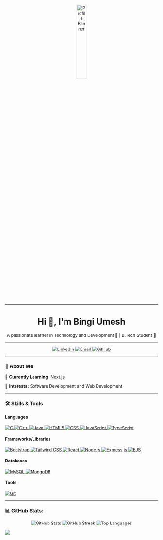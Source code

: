 <!-- Profile Header with a Cool Banner -->
<p align="center">
  <img
    src="https://cdn.dribbble.com/users/1162077/screenshots/3848914/programmer.gif"
    alt="Profile Banner"
    width="25%"
  />
</p>
<hr>
<h1 align="center">Hi 👋, I'm Bingi Umesh</h1>
<p align="center">
  A passionate learner in Technology and Development 🌟 | B.Tech Student 🚀
</p>
<hr>

<!-- Social Links -->
<p align="center">
  <a href="https://www.linkedin.com/in/umesh-bingi/" target="_blank">
    <img
      src="https://img.shields.io/badge/LinkedIn-0A66C2?style=for-the-badge&logo=linkedin&logoColor=white"
      alt="LinkedIn"
    />
  </a>
  <a href="mailto:bingiumesh.13@gmail.com" target="_blank">
    <img
      src="https://img.shields.io/badge/Email-D14836?style=for-the-badge&logo=gmail&logoColor=white"
      alt="Email"
    />
  </a>
  <a href="https://github.com/bingiumesh/" target="_blank">
    <img
      src="https://img.shields.io/badge/GitHub-171515?style=for-the-badge&logo=github&logoColor=white"
      alt="GitHub"
    />
  </a>
</p>
<hr>

### 👀 About Me 
🌱 **Currently Learning:** [Next.js](https://nextjs.org/)  

👀 **Interests:** Software Development and Web Development  

<hr>

### 🛠️ Skills & Tools 

#### **Languages**
<p align="left">
  <a href="https://en.wikipedia.org/wiki/C_(programming_language)" target="_blank">
    <img
      src="https://img.shields.io/badge/c-%2300599C.svg?style=for-the-badge&logo=c&logoColor=white"
      alt="C"
    />
  </a>
  <a href="https://en.wikipedia.org/wiki/C%2B%2B" target="_blank">
    <img
      src="https://img.shields.io/badge/c++-%2300599C.svg?style=for-the-badge&logo=c%2B%2B&logoColor=white"
      alt="C++"
    />
  </a>
  <a href="https://www.java.com/" target="_blank">
    <img
      src="https://img.shields.io/badge/java-%23ED8B00.svg?style=for-the-badge&logo=openjdk&logoColor=white"
      alt="Java"
    />
  </a>
  <a href="https://developer.mozilla.org/en-US/docs/Web/HTML" target="_blank">
    <img
      src="https://img.shields.io/badge/HTML5-E34F26?style=for-the-badge&logo=html5&logoColor=white"
      alt="HTML5"
    />
  </a>
  <a href="https://developer.mozilla.org/en-US/docs/Web/CSS" target="_blank">
    <img
      src="https://img.shields.io/badge/css3-%231572B6.svg?style=for-the-badge&logo=css3&logoColor=white"
      alt="CSS"
    />
  </a>
  <a href="https://developer.mozilla.org/en-US/docs/Web/JavaScript" target="_blank">
    <img
      src="https://img.shields.io/badge/JavaScript-F7DF1E?style=for-the-badge&logo=javascript&logoColor=black"
      alt="JavaScript"
    />
  </a>
  <a href="https://www.typescriptlang.org/" target="_blank">
    <img
      src="https://img.shields.io/badge/typescript-%23007ACC.svg?style=for-the-badge&logo=typescript&logoColor=white"
      alt="TypeScript"
    />
  </a>
</p>

#### **Frameworks/Libraries**
<p align="left">
  <a href="https://getbootstrap.com/" target="_blank">
    <img
      src="https://img.shields.io/badge/bootstrap-%238511FA.svg?style=for-the-badge&logo=bootstrap&logoColor=white"
      alt="Bootstrap"
    />
  </a>
  <a href="https://tailwindcss.com/" target="_blank">
    <img
      src="https://img.shields.io/badge/tailwindcss-%2338B2AC.svg?style=for-the-badge&logo=tailwind-css&logoColor=white"
      alt="Tailwind CSS"
    />
  </a>
  <a href="https://react.dev/" target="_blank">
    <img
      src="https://img.shields.io/badge/React-61DAFB?style=for-the-badge&logo=react&logoColor=black"
      alt="React"
    />
  </a>
  <a href="https://nodejs.org/" target="_blank">
    <img
      src="https://img.shields.io/badge/Node.js-339933?style=for-the-badge&logo=nodedotjs&logoColor=white"
      alt="Node.js"
    />
  </a>
  <a href="https://expressjs.com/" target="_blank">
    <img
      src="https://img.shields.io/badge/express.js-%23404d59.svg?style=for-the-badge&logo=express&logoColor=%2361DAFB"
      alt="Express.js"
    />
  </a>
  <a href="https://ejs.co/" target="_blank">
    <img
      src="https://img.shields.io/badge/ejs-%23B4CA65.svg?style=for-the-badge&logo=ejs&logoColor=black"
      alt="EJS"
    />
  </a>
</p>

#### **Databases**
<p align="left">
  <a href="https://www.mysql.com/" target="_blank">
    <img
      src="https://img.shields.io/badge/mysql-4479A1.svg?style=for-the-badge&logo=mysql&logoColor=white"
      alt="MySQL"
    />
  </a>
  <a href="https://www.mongodb.com/" target="_blank">
    <img
      src="https://img.shields.io/badge/MongoDB-%234ea94b.svg?style=for-the-badge&logo=mongodb&logoColor=white"
      alt="MongoDB"
    />
  </a>
</p>

#### **Tools**
<p align="left">
  <a href="https://git-scm.com/" target="_blank">
    <img
      src="https://img.shields.io/badge/Git-F05032?style=for-the-badge&logo=git&logoColor=white"
      alt="Git"
    />
  </a>
</p>

<hr>

### 📊 GitHub Stats:
<p align="center">
  <img src="https://github-readme-stats.vercel.app/api?username=BingiUmesh&theme=dark&hide_border=false&include_all_commits=false&count_private=false" alt="GitHub Stats" />
  <img src="https://github-readme-streak-stats.herokuapp.com/?user=BingiUmesh&theme=dark&hide_border=false" alt="GitHub Streak" />
  <img src="https://github-readme-stats.vercel.app/api/top-langs/?username=BingiUmesh&theme=dark&hide_border=false&include_all_commits=false&count_private=false&layout=compact" alt="Top Languages" />
</p>

[![](https://visitcount.itsvg.in/api?id=BingiUmesh&icon=0&color=0)](https://visitcount.itsvg.in)
